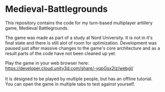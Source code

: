 # Medieval-Battlegrounds
This repository contains the code for my turn-based multiplayer artillery game, Medieval Battlegrounds.

The game was made as part of a study at Nord University. It is not in it's final state and there is still alot of room for optimization. Development was paused just after massive changes to the game's core architecture and as a result parts of the code have not been cleaned up yet. 

Play the game in your web browser here: <br>
https://developer.cloud.unity3d.com/share/-yqpGsx2Iz/webgl/ <br><br>
It is designed to be played by multiple people, but has an offline tutorial. You can open the game in multiple tabs to test against yourself.
